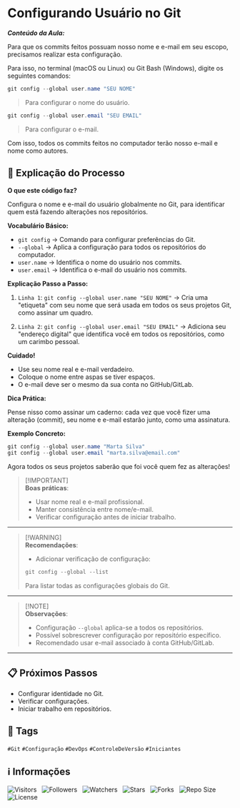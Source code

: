 <!-- Título -->
# Configurando Usuário no Git

***Conteúdo da Aula:***

Para que os commits feitos possuam nosso nome e e-mail em seu escopo, precisamos realizar esta configuração.

Para isso, no terminal (macOS ou Linux) ou Git Bash (Windows), digite os seguintes comandos:

```powershell
git config --global user.name "SEU NOME"
```

> Para configurar o nome do usuário.

```powershell
git config --global user.email "SEU EMAIL"
```

> Para configurar o e-mail.

Com isso, todos os commits feitos no computador terão nosso e-mail e nome como autores.

## :memo: Explicação do Processo

**O que este código faz?**  

Configura o nome e e-mail do usuário globalmente no Git, para identificar quem está fazendo alterações nos repositórios.

**Vocabulário Básico:**

- `git config` &#8594; Comando para configurar preferências do Git.
- `--global` &#8594; Aplica a configuração para todos os repositórios do computador.
- `user.name` &#8594; Identifica o nome do usuário nos commits.
- `user.email` &#8594; Identifica o e-mail do usuário nos commits.

**Explicação Passo a Passo:**

1. `Linha 1`: `git config --global user.name "SEU NOME"`
   &#8594; Cria uma "etiqueta" com seu nome que será usada em todos os seus projetos Git, como assinar um quadro.

2. `Linha 2`: `git config --global user.email "SEU EMAIL"`
   &#8594; Adiciona seu "endereço digital" que identifica você em todos os repositórios, como um carimbo pessoal.

**Cuidado!**

- Use seu nome real e e-mail verdadeiro.
- Coloque o nome entre aspas se tiver espaços.
- O e-mail deve ser o mesmo da sua conta no GitHub/GitLab.

**Dica Prática:**

Pense nisso como assinar um caderno: cada vez que você fizer uma alteração (commit), seu nome e e-mail estarão junto, como uma assinatura.

**Exemplo Concreto:**

```powershell
git config --global user.name "Marta Silva"
git config --global user.email "marta.silva@email.com"
```

Agora todos os seus projetos saberão que foi você quem fez as alterações!

> [!IMPORTANT]\
> **Boas práticas**:
>
> - Usar nome real e e-mail profissional.
> - Manter consistência entre nome/e-mail.
> - Verificar configuração antes de iniciar trabalho.

---

> [!WARNING]\
> **Recomendações**:
>
> - Adicionar verificação de configuração:
>
> ```powershell
> git config --global --list
> ```
>
> Para listar todas as configurações globais do Git.

---

> [!NOTE]\
> **Observações**:
>
> - Configuração `--global` aplica-se a todos os repositórios.
> - Possível sobrescrever configuração por repositório específico.
> - Recomendado usar e-mail associado à conta GitHub/GitLab.

---

## :clipboard: Próximos Passos

- Configurar identidade no Git.
- Verificar configurações.
- Iniciar trabalho em repositórios.

## :bookmark: Tags

`#Git` `#Configuração` `#DevOps` `#ControleDeVersão` `#Iniciantes`

<!-- Informações -->
## &#8505; Informações

![Visitors](https://api.visitorbadge.io/api/visitors?path=Devsgeeknerd%2Fcla-con-usu-git-com-git-fun-fun&label=Visitantes&labelColor=%23700070&labelStyle=none&countColor=%23000fff&style=plastic&color=%23ffffff "Total de Visitantes")
&nbsp;
![Followers](https://img.shields.io/github/followers/Devsgeeknerd?style=p&label=Seguidores&labelColor=800080&color=000fff "Total de Seguidores")
&nbsp;
![Watchers](https://img.shields.io/github/watchers/Devsgeeknerd/cla-con-usu-git-com-git-fun-fun?style=p&label=Observadores&labelColor=800080&color=000fff "Total de Observadores")
&nbsp;
![Stars](https://img.shields.io/github/stars/Devsgeeknerd/cla-con-usu-git-com-git-fun-fun?style=p&label=Estrelas&labelColor=800080&color=000fff "Total de Estrelas")
&nbsp;
![Forks](https://img.shields.io/github/forks/Devsgeeknerd/cla-con-usu-git-com-git-fun-fun?style=p&label=Bifurcações&labelColor=800080&color=000fff "Total de Bifurcações")
&nbsp;
![Repo Size](https://img.shields.io/github/repo-size/Devsgeeknerd/cla-con-usu-git-com-git-fun-fun?style=p&label=Tamanho&labelColor=800080&color=000fff "Tamanho do Repositório")
&nbsp;
![License](https://img.shields.io/github/license/Devsgeeknerd/cla-con-usu-git-com-git-fun-fun?style=p&label=Licença&labelColor=800080&color=000fff "Licença do Repositório")

